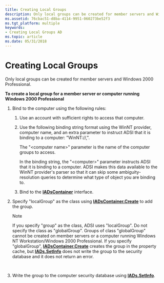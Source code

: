 ```yaml
---
title: Creating Local Groups
description: Only local groups can be created for member servers and Windows 2000 Professional.
ms.assetid: 76cbac51-d8ba-4114-9951-060273be52f3
ms.tgt_platform: multiple
keywords:
- Creating Local Groups AD
ms.topic: article
ms.date: 05/31/2018
---
```


# Creating Local Groups

Only local groups can be created for member servers and Windows 2000 Professional.

**To create a local group for a member server or computer running Windows 2000 Professional**

1.  Bind to the computer using the following rules:
    1.  Use an account with sufficient rights to access that computer.
    2.  Use the following binding string format using the WinNT provider, computer name, and an extra parameter to instruct ADSI that it is binding to a computer: "WinNT://<computer name>,<computer>".

        The "&lt;computer name&gt;" parameter is the name of the computer groups to access.

        In the binding string, the "&lt;computer&gt;" parameter instructs ADSI that it is binding to a computer. ADSI makes this data available to the WinNT provider's parser so that it can skip some ambiguity-resolution queries to determine what type of object you are binding to.

    3.  Bind to the [**IADsContainer**](/windows/desktop/api/iads/nn-iads-iadscontainer) interface.

2.  Specify "localGroup" as the class using [**IADsContainer.Create**](/windows/desktop/api/iads/nf-iads-iadscontainer-create) to add the group.
    > [!Note]  
    > If you specify "group" as the class, ADSI uses "localGroup". Do not specify the class as "globalGroup". Groups of class "globalGroup" cannot be created on member servers or a computer running Windows NT Workstation/Windows 2000 Professional. If you specify "globalGroup", [**IADsContainer.Create**](/windows/desktop/api/iads/nf-iads-iadscontainer-create) creates the group in the property cache, but [**IADs.SetInfo**](/windows/desktop/api/iads/nf-iads-iads-setinfo) does not write the group to the security database and it does not return an error.

     

3.  Write the group to the computer security database using [**IADs.SetInfo**](/windows/desktop/api/iads/nf-iads-iads-setinfo).

 

 